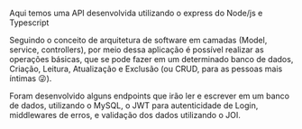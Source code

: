 Aqui temos uma API desenvolvida utilizando o express do Node/js e Typescript

Seguindo o conceito de arquitetura de software em  camadas (Model, service, controllers), por meio dessa aplicação é possível realizar as operações básicas, que se pode fazer em um determinado banco de dados, Criação, Leitura, Atualização e Exclusão (ou CRUD, para as pessoas mais íntimas 😜).

Foram desenvolvido alguns endpoints que irão ler e escrever em um banco de dados, utilizando o MySQL, o JWT para autenticidade de Login, middlewares de erros, e validação dos dados utilizando o JOI.



